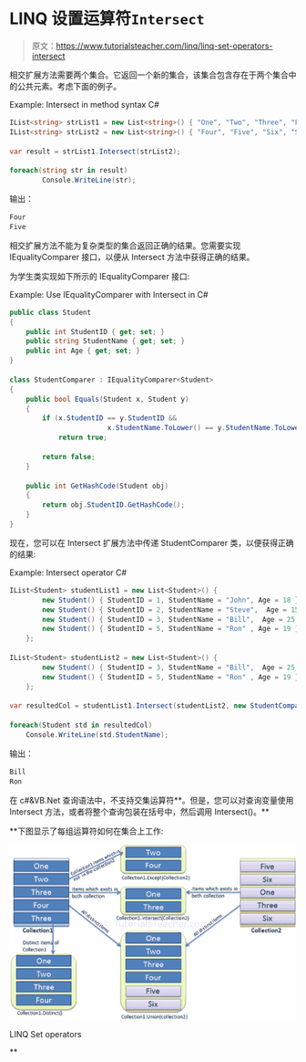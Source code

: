 # LINQ 设置运算符`Intersect`

> 原文：<https://www.tutorialsteacher.com/linq/linq-set-operators-intersect>

相交扩展方法需要两个集合。它返回一个新的集合，该集合包含存在于两个集合中的公共元素。考虑下面的例子。

Example: Intersect in method syntax C#

```cs
IList<string> strList1 = new List<string>() { "One", "Two", "Three", "Four", "Five" };
IList<string> strList2 = new List<string>() { "Four", "Five", "Six", "Seven", "Eight"};

var result = strList1.Intersect(strList2);

foreach(string str in result)
        Console.WriteLine(str);
```

输出：

```cs
Four
Five
```

相交扩展方法不能为复杂类型的集合返回正确的结果。您需要实现 IEqualityComparer 接口，以便从 Intersect 方法中获得正确的结果。

为学生类实现如下所示的 IEqualityComparer 接口:

Example: Use IEqualityComparer with Intersect in C#

```cs
public class Student 
{
    public int StudentID { get; set; }
    public string StudentName { get; set; }
    public int Age { get; set; }
}

class StudentComparer : IEqualityComparer<Student>
{
    public bool Equals(Student x, Student y)
    {
        if (x.StudentID == y.StudentID && 
                        x.StudentName.ToLower() == y.StudentName.ToLower())
            return true;

        return false;
    }

    public int GetHashCode(Student obj)
    {
        return obj.StudentID.GetHashCode();
    }
}
```

现在，您可以在 Intersect 扩展方法中传递 StudentComparer 类，以便获得正确的结果:

Example: Intersect operator C#

```cs
IList<Student> studentList1 = new List<Student>() { 
        new Student() { StudentID = 1, StudentName = "John", Age = 18 } ,
        new Student() { StudentID = 2, StudentName = "Steve",  Age = 15 } ,
        new Student() { StudentID = 3, StudentName = "Bill",  Age = 25 } ,
        new Student() { StudentID = 5, StudentName = "Ron" , Age = 19 } 
    };

IList<Student> studentList2 = new List<Student>() { 
        new Student() { StudentID = 3, StudentName = "Bill",  Age = 25 } ,
        new Student() { StudentID = 5, StudentName = "Ron" , Age = 19 } 
    };

var resultedCol = studentList1.Intersect(studentList2, new StudentComparer()); 

foreach(Student std in resultedCol)
    Console.WriteLine(std.StudentName);
```

输出：

```cs
Bill
Ron
```

在 c#&VB.Net 查询语法中，不支持交集运算符**。但是，您可以对查询变量使用 Intersect 方法，或者将整个查询包装在括号中，然后调用 Intersect()。**

 **下图显示了每组运算符如何在集合上工作:

[![](img/ee7308f0efb08774cb89eaa37302cfd9.png)](../../Content/images/linq/linq-set-operators.png)

LINQ Set operators

**